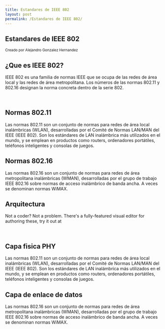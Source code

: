 ```yaml
---
title: Estandares de IEEE 802
layout: post
permalink: /Estandares de IEEE 802/
---
```


<section>
    <h1>Estandares de IEEE 802</h1>
    <p>
        <small> Creado por Alejandro Gonzalez Hernandez </small>
    </p>
</section>

<section>
<section data-transition="slide" data-background="#4d7e65" data-background-transition="zoom">
    <h2>¿Que es IEEE 802?</h2>
    <p class="fragment fade-down">
 IEEE 802 es una familia de normas IEEE que se ocupa de las redes de área local y las redes de área metropolitana. Los números de las normas 802.11 y 802.16 designan la norma concreta dentro de la serie 802.
    </p>
    <br>
        <a href="#" class="navigate-down">  
        </a>
     </section>
    <section data-transition="slide" data-background="#b5533c" data-background-transition="zoom">
        <h2>Normas 802.11</h2>
        <p class="fragment">
           Las normas 802.11 son un conjunto de normas para redes de área local inalámbricas (WLAN), desarrolladas por el Comité de Normas LAN/MAN del IEEE (IEEE 802). Son los estándares de LAN inalámbrica más utilizados en el mundo, y se emplean en productos como routers, ordenadores portátiles, teléfonos inteligentes y consolas de juegos.
        </p>
    </section>  
    <section data-transition="slide" data-background="#3498db" data-background-transition="zoom">
        <h2>Normas 802.16</h2>
        <p class="fragment fade-left">
            Las normas 802.16 son un conjunto de normas para redes de área metropolitana inalámbricas (WMAN), desarrolladas por el grupo de trabajo IEEE 802.16 sobre normas de acceso inalámbrico de banda ancha. A veces se denominan normas WiMAX.
        </p>
          <a href="#/2">
        </a>
    </section>
     </section>
     
<section>
<section data-transition="slide" data-background="#228B22" data-background-transition="zoom">
    <h2>Arquitectura</h2>
    <p class="fragment fade-right">
        Not a coder? Not a problem. There's a fully-featured visual editor for authoring these, try it out at 
    </p>
    <br>
     <a href="#" class="navigate-down">  
        </a>
</section>
     <section data-transition="slide" data-background="#0000CD" data-background-transition="zoom">
        <h2>Capa fisica PHY</h2>
        <p class="fragment">
           Las normas 802.11 son un conjunto de normas para redes de área local inalámbricas (WLAN), desarrolladas por el Comité de Normas LAN/MAN del IEEE (IEEE 802). Son los estándares de LAN inalámbrica más utilizados en el mundo, y se emplean en productos como routers, ordenadores portátiles, teléfonos inteligentes y consolas de juegos.
        </p>
    </section>  
    <section data-transition="slide" data-background="#800000" data-background-transition="zoom">
        <h2>Capa de enlace de datos</h2>
        <p class="fragment fade-left">
            Las normas 802.16 son un conjunto de normas para redes de área metropolitana inalámbricas (WMAN), desarrolladas por el grupo de trabajo IEEE 802.16 sobre normas de acceso inalámbrico de banda ancha. A veces se denominan normas WiMAX.
        </p>
          <a href="#/2">
        </a>
    </section>
</section>


